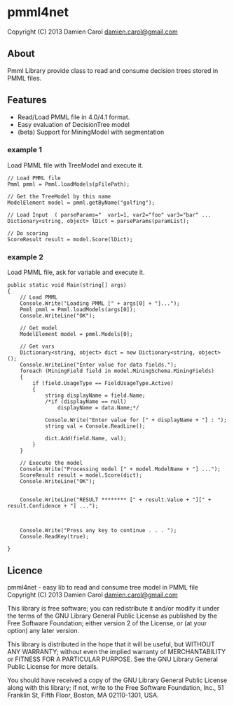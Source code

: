 # pmml4net

Copyright (C) 2013  Damien Carol <damien.carol@gmail.com>

## About

Pmml Library provide class to read and consume decision trees stored in PMML files.

## Features

* Read/Load PMML file in 4.0/4.1 format.
* Easy evaluation of DecisionTree model
* (beta) Support for MiningModel with segmentation

### example 1

Load PMML file with TreeModel and execute it.

	// Load PMML file
	Pmml pmml = Pmml.loadModels(pFilePath);
			
	// Get the TreeModel by this name
	ModelElement model = pmml.getByName("golfing");
	
	// Load Input  ( parseParams="  var1=1, var2="foo" var3="bar" ...	
	Dictionary<string, object> lDict = parseParams(paramList);
	
	// Do scoring
	ScoreResult result = model.Score(lDict);

### example 2

Load PMML file, ask for variable and execute it.

	public static void Main(string[] args)
	{
		// Load PMML
		Console.Write("Loading PMML [" + args[0] + "]...");
		Pmml pmml = Pmml.loadModels(args[0]);
		Console.WriteLine("OK");
		
		// Get model
		ModelElement model = pmml.Models[0];
		
		// Get vars
		Dictionary<string, object> dict = new Dictionary<string, object>();
		Console.WriteLine("Enter value for data fields.");
		foreach (MiningField field in model.MiningSchema.MiningFields)
		{
			if (field.UsageType == FieldUsageType.Active)
			{
				string displayName = field.Name;
				/*if (displayName == null)
					displayName = data.Name;*/
				
				Console.Write("Enter value for [" + displayName + "] : ");
				string val = Console.ReadLine();
				
				dict.Add(field.Name, val);
			}
		}
		
		// Execute the model
		Console.Write("Processing model [" + model.ModelName + "] ...");
		ScoreResult result = model.Score(dict);
		Console.WriteLine("OK");
		
		
		Console.WriteLine("RESULT ******** [" + result.Value + "][" + result.Confidence + "] ...");
		
		
		
		Console.Write("Press any key to continue . . . ");
		Console.ReadKey(true);
		
	}

## Licence

pmml4net - easy lib to read and consume tree model in PMML file
Copyright (C) 2013  Damien Carol <damien.carol@gmail.com>

This library is free software; you can redistribute it and/or
modify it under the terms of the GNU Library General Public
License as published by the Free Software Foundation; either
version 2 of the License, or (at your option) any later version.

This library is distributed in the hope that it will be useful,
but WITHOUT ANY WARRANTY; without even the implied warranty of
MERCHANTABILITY or FITNESS FOR A PARTICULAR PURPOSE.  See the GNU
Library General Public License for more details.

You should have received a copy of the GNU Library General Public
License along with this library; if not, write to the
Free Software Foundation, Inc., 51 Franklin St, Fifth Floor,
Boston, MA  02110-1301, USA.


